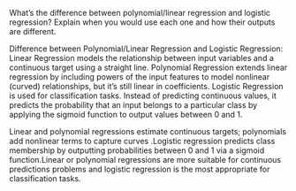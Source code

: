 What’s the difference between polynomial/linear regression and logistic regression?
Explain when you would use each one and how their outputs are different.

Difference between Polynomial/Linear Regression and Logistic Regression:
Linear Regression models the relationship between input variables and a continuous target using a straight line. 
Polynomial Regression extends linear regression by including powers of the input features to model nonlinear (curved) relationships, but it’s still linear in coefficients.
Logistic Regression is used for classification tasks. Instead of predicting continuous values, it predicts the probability that an input belongs to a particular class by applying the sigmoid function to output values between 0 and 1.

Linear and polynomial regressions estimate continuous targets; polynomials add nonlinear terms to capture curves .Logistic regression predicts class membership by outputting probabilities between 0 and 1 via a sigmoid function.Linear or polynomial regressions are more suitable for continuous predictions problems and logistic regression is the most appropriate for classification tasks.
